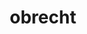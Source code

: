 ---
layout: playlist
title: obrecht
section: College
embed: <iframe src="https://open.spotify.com/embed/playlist/3cPSALCs8fnItvkIRrpXtH" width="300" height="380" frameborder="0" allowtransparency="true" allow="encrypted-media"></iframe>
story: "[oh-brekht] Moving through something with a careless attitude, being carefree - junior early spring"
order: 12
---